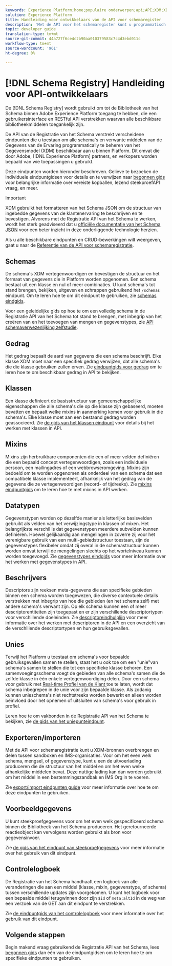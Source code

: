 ```yaml
---
keywords: Experience Platform;home;populaire onderwerpen;api;API;XDM;XDM systeem;ervaringsgegevensmodel;Ervaring gegevensmodel;Beleidsgegevensmodel;Gegevensmodel;Gegevensmodel;Schema register;Schemaregister
solution: Experience Platform
title: Handleiding voor ontwikkelaars van de API voor schemaregister
description: 'Met de API voor het schemaregister kunt u programmatisch alle schema''s en gerelateerde XDM-bronnen beheren die binnen het Experience Platform beschikbaar zijn. '
topic: developer guide
translation-type: tm+mt
source-git-commit: 44a727f6ce4c2b90aa010379583c7c4d3ebd011c
workflow-type: tm+mt
source-wordcount: '961'
ht-degree: 0%

---
```



# [!DNL Schema Registry] Handleiding voor API-ontwikkelaars

De [!DNL Schema Registry] wordt gebruikt om tot de Bibliotheek van het Schema binnen Adobe Experience Platform toegang te hebben, die een gebruikersinterface en RESTful API verstrekken waarvan alle beschikbare bibliotheekmiddelen toegankelijk zijn.

De API van de Registratie van het Schema verstrekt verscheidene eindpunten die u toestaan om alle schema&#39;s en verwante middelen van de Gegevens van de Ervaring programmatically te beheren van het Gegevensmodel (XDM) beschikbaar aan u binnen Platform. Dit omvat die door Adobe, [!DNL Experience Platform] partners, en verkopers worden bepaald van wie toepassingen u gebruikt.

Deze eindpunten worden hieronder beschreven. Gelieve te bezoeken de individuele eindpuntgidsen voor details en te verwijzen naar [begonnen gids](./getting-started.md) voor belangrijke informatie over vereiste kopballen, lezend steekproefAPI vraag, en meer.

>[!IMPORTANT]
>
>XDM gebruikt het formatteren van het Schema JSON om de structuur van ingebedde gegevens van de klantenervaring te beschrijven en te bevestigen. Alvorens met de Registratie API van het Schema te werken, wordt het sterk geadviseerd dat u [officiële documentatie van het Schema JSON](https://json-schema.org/) voor een beter inzicht in deze onderliggende technologie herzien.

Als u alle beschikbare eindpunten en CRUD-bewerkingen wilt weergeven, gaat u naar de [Referentie van de API voor schemaregistratie](https://www.adobe.io/apis/experienceplatform/home/api-reference.html#!acpdr/swagger-specs/schema-registry.yaml).

## Schemas

De schema&#39;s XDM vertegenwoordigen en bevestigen de structuur en het formaat van gegevens die in Platform worden opgenomen. Een schema bestaat uit een klasse en nul of meer combinaties. U kunt schema&#39;s tot stand brengen, bekijken, uitgeven en schrappen gebruikend het `/schemas` eindpunt. Om te leren hoe te om dit eindpunt te gebruiken, zie [schemas eindgids](./schemas.md).

Voor een geleidelijke gids op hoe te om een volledig schema in de Registratie API van het Schema tot stand te brengen, met inbegrip van het creëren van en het toevoegen van mengen en gegevenstypes, zie [API schemaverwezenlijking zelfstudie](../tutorials/create-schema-api.md).

## Gedrag

Het gedrag bepaalt de aard van gegevens die een schema beschrijft. Elke klasse XDM moet naar een specifiek gedrag verwijzen, dat alle schema&#39;s die die klasse gebruiken zullen erven. Zie [eindpuntgids voor gedrag](./behaviors.md) om te leren hoe te om beschikbaar gedrag in API te bekijken.

## Klassen

Een klasse definieert de basisstructuur van gemeenschappelijke eigenschappen die alle schema&#39;s die op die klasse zijn gebaseerd, moeten bevatten en bepaalt welke mixins in aanmerking komen voor gebruik in die schema&#39;s. Elke klasse moet aan een bestaand gedrag worden geassocieerd. Zie [de gids van het klassen eindpunt](./classes.md) voor details bij het werken met klassen in API.

## Mixins

Mixins zijn herbruikbare componenten die een of meer velden definiëren die een bepaald concept vertegenwoordigen, zoals een individuele persoon, een mailingadres of een webbrowseromgeving. Mixins zijn bedoeld om te worden opgenomen als onderdeel van een schema dat een compatibele klasse implementeert, afhankelijk van het gedrag van de gegevens die ze vertegenwoordigen (record- of tijdreeks). Zie [mixins eindpuntgids](./mixins.md) om te leren hoe te met mixins in API werken.

## Datatypen

Gegevenstypen worden op dezelfde manier als letterlijke basisvelden gebruikt als velden van het verwijzingstype in klassen of mixen. Het belangrijkste verschil is dat gegevenstypen meerdere subvelden kunnen definiëren. Hoewel gelijkaardig aan mengelingen in zoverre zij voor het verenigbare gebruik van een multi-gebiedstructuur toestaan, zijn de gegevenstypes flexibeler omdat zij overal in de schemastructuur kunnen worden omvat terwijl de mengelingen slechts op het wortelniveau kunnen worden toegevoegd. Zie [gegevenstypes eindgids](./data-types.md) voor meer informatie over het werken met gegevenstypes in API.

## Beschrijvers

Descriptors zijn reeksen meta-gegevens die aan specifieke gebieden binnen een schema worden toegewezen, die diverse contextuele details verstrekken met inbegrip van hoe die gebieden (en het schema zelf) met andere schema&#39;s verwant zijn. Op elk schema kunnen een of meer descriptorentiteiten zijn toegepast en er zijn verschillende descriptortypen voor verschillende doeleinden. Zie [descriptoreindhulplijn](./descriptors.md) voor meer informatie over het werken met descriptoren in de API en een overzicht van de verschillende descriptortypen en hun gebruiksgevallen.

## Unies

Terwijl het Platform u toestaat om schema&#39;s voor bepaalde gebruiksgevallen samen te stellen, staat het u ook toe om een &quot;unie&quot;van schema&#39;s samen te stellen die tot een specifieke klasse behoren. Een samenvoegingsschema voegt de gebieden van alle schema&#39;s samen die de zelfde klasse in één enkele vertegenwoordiging delen. Door een schema voor gebruik met [Real-time Profiel van de Klant ](../../profile/home.md) toe te laten, wordt dat schema inbegrepen in de unie voor zijn bepaalde klasse. Als zodanig kunnen unieschema&#39;s niet rechtstreeks worden bewerkt en alleen worden beïnvloed door het opnemen of uitsluiten van schema&#39;s voor gebruik in profiel.

Leren hoe te om vakbonden in de Registratie API van het Schema te bekijken, zie [de gids van het uniepunteindpunt](./unions.md).

## Exporteren/importeren

Met de API voor schemaregistratie kunt u XDM-bronnen overbrengen en delen tussen sandboxen en IMS-organisaties. Voor om het even welk schema, mengsel, of gegevenstype, kunt u een de uitvoerlading produceren die de structuur van het middel en om het even welke afhankelijke middelen bevat. Deze nuttige lading kan dan worden gebruikt om het middel in een bestemmingszandbak en IMS Org in te voeren.

Zie [export/import eindpunten guide](./export-import.md) voor meer informatie over hoe te om deze eindpunten te gebruiken.

## Voorbeeldgegevens

U kunt steekproefgegevens voor om het even welk gespecificeerd schema binnen de Bibliotheek van het Schema produceren. Het geretourneerde reactieobject kan vervolgens worden gebruikt als bron voor gegevensinvoer.

Zie [de gids van het eindpunt van steekproefgegevens](./sample-data.md) voor meer informatie over het gebruik van dit eindpunt.

## Controlelogboek

De Registratie van het Schema handhaaft een logboek van alle veranderingen die aan een middel (klasse, mixin, gegevenstype, of schema) tussen verschillende updates zijn voorgekomen. U kunt het logboek voor een bepaalde middel terugwinnen door zijn `$id` of `meta:altId` in de weg van een verzoek van de GET aan dit eindpunt te verstrekken.

Zie [de eindpuntgids van het controlelogboek](./audit-log.md) voor meer informatie over het gebruik van dit eindpunt.

## Volgende stappen

Begin makend vraag gebruikend de Registratie API van het Schema, lees [begonnen gids](./getting-started.md) dan één van de eindpuntgidsen om te leren hoe te om specifieke eindpunten te gebruiken.
